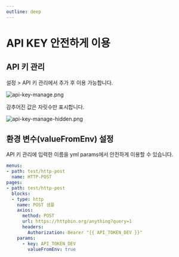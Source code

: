 ```yaml
---
outline: deep
---
```


# API KEY 안전하게 이용

## API 키 관리

설정 > API 키 관리에서 추가 후 이용 가능합니다.

![](https://imagedelivery.net/MHVC-FGTDyxApYeHyF29Tw/245b0a6f-2d62-4d06-05e3-c50ec9d4e000/docs "api-key-manage.png")

감추어진 값은 자릿수만 표시합니다.

![](https://imagedelivery.net/MHVC-FGTDyxApYeHyF29Tw/060ac99c-2f4e-49aa-82ad-241424874200/docs "api-key-manage-hidden.png")

## 환경 변수(valueFromEnv) 설정

API 키 관리에 입력한 이름을 yml params에서 안전하게 이용할 수 있습니다. 

```yaml
menus:
- path: test/http-post
  name: HTTP-POST
pages:
- path: test/http-post
  blocks:  
  - type: http
    name: POST 샘플
    axios:
      method: POST
      url: https://httpbin.org/anything?query=1
      headers:
        Authorization: Bearer "{{ API_TOKEN_DEV }}"
    params:
      - key: API_TOKEN_DEV
        valueFromEnv: true
```